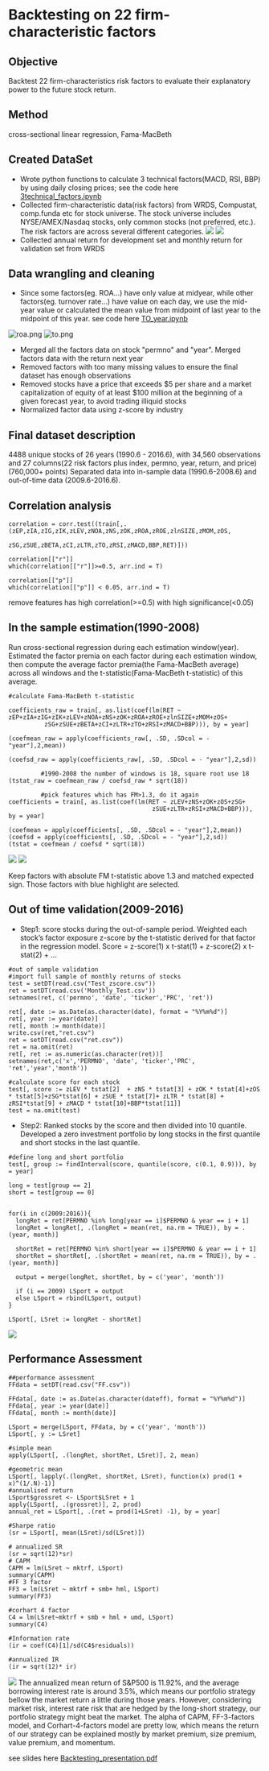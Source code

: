 # Backtesting on 22 firm-characteristic factors

## Objective
Backtest 22 firm-characteristics risk factors to evaluate their explanatory power to the future stock return.

## Method
cross-sectional linear regression, Fama-MacBeth

## Created DataSet
- Wrote python functions to calculate 3 technical factors(MACD, RSI, BBP) by using daily closing prices; see the code here [3technical_factors.ipynb](https://github.com/JingsiTheExplorer/Backtesting/blob/master/code/3technical_factors.ipynb)
- Collected firm-characteristic data(risk factors) from WRDS, Compustat, comp.funda etc for stock universe. The stock universe includes NYSE/AMEX/Nasdaq stocks, only common stocks (not preferred, etc.). The risk factors are across several different categories.
![](https://github.com/JingsiTheExplorer/Backtesting/blob/master/pictures/factors1.png)
![](https://github.com/JingsiTheExplorer/Backtesting/blob/master/pictures/factors2.png)
- Collected annual return for development set and monthly return for validation set from WRDS

## Data wrangling and cleaning
- Since some factors(eg. ROA...) have only value at midyear, while other factors(eg. turnover rate...) have value on each day, we use the mid-year value or calculated the mean value from midpoint of last year to the midpoint of this year. see code here [TO_year.ipynb](https://github.com/JingsiTheExplorer/Backtesting/blob/master/code/TO_year.ipynb)

![roa.png](https://github.com/JingsiTheExplorer/Backtesting/blob/master/pictures/roa.png) ![to.png](https://github.com/JingsiTheExplorer/Backtesting/blob/master/pictures/to.png)
- Merged all the factors data on stock "permno" and "year". Merged factors data with the return next year
- Removed factors with too many missing values to ensure the final dataset has enough observations
- Removed stocks have a price that exceeds $5 per share and a market capitalization of equity of at least $100 million at the beginning of a given forecast year, to avoid trading illiquid stocks
- Normalized factor data using z-score by industry

## Final dataset description
4488 unique stocks of 26 years (1990.6 - 2016.6),
with 34,560 observations and 27 columns(22 risk factors plus index, permno, year, return, and price) (760,000+ points)
Separated data into in-sample data (1990.6-2008.6) and out-of-time data (2009.6-2016.6).

## Correlation analysis
```
correlation = corr.test((train[,.(zEP,zIA,zIG,zIK,zLEV,zNOA,zNS,zOK,zROA,zROE,zlnSIZE,zMOM,zOS,
                                  zSG,zSUE,zBETA,zCI,zLTR,zTO,zRSI,zMACD,BBP,RET)]))

correlation[["r"]]
which(correlation[["r"]]>=0.5, arr.ind = T)

correlation[["p"]]
which(correlation[["p"]] < 0.05, arr.ind = T)
```
remove features has high correlation(>=0.5) with high significance(<0.05)

## In the sample estimation(1990-2008)
Run cross-sectional regression during each estimation window(year).
Estimated the factor premia on each factor during each estimation window, then compute the average factor premia(the Fama-MacBeth average) across all windows and the t-statistic(Fama-MacBeth t-statistic) of this average.

```
#calculate Fama-MacBeth t-statistic

coefficients_raw = train[, as.list(coef(lm(RET ~      zEP+zIA+zIG+zIK+zLEV+zNOA+zNS+zOK+zROA+zROE+zlnSIZE+zMOM+zOS+
          zSG+zSUE+zBETA+zCI+zLTR+zTO+zRSI+zMACD+BBP))), by = year]

(coefmean_raw = apply(coefficients_raw[, .SD, .SDcol = - "year"],2,mean))

(coefsd_raw = apply(coefficients_raw[, .SD, .SDcol = - "year"],2,sd))

         #1990-2008 the number of windows is 18, square root use 18
(tstat_raw = coefmean_raw / coefsd_raw * sqrt(18))

         #pick features which has FM>1.3, do it again
coefficients = train[, as.list(coef(lm(RET ~ zLEV+zNS+zOK+zOS+zSG+
                                        zSUE+zLTR+zRSI+zMACD+BBP))), by = year]

(coefmean = apply(coefficients[, .SD, .SDcol = - "year"],2,mean))
(coefsd = apply(coefficients[, .SD, .SDcol = - "year"],2,sd))
(tstat = coefmean / coefsd * sqrt(18))

```
![](https://github.com/JingsiTheExplorer/Backtesting/blob/master/pictures/insample1.png)
![](https://github.com/JingsiTheExplorer/Backtesting/blob/master/pictures/insample2.png)

Keep factors with absolute FM t-statistic above 1.3 and matched expected sign.
Those factors with blue highlight are selected.

## Out of time validation(2009-2016)
- Step1: score stocks during the out-of-sample period. Weighted each stock’s factor exposure z-score  by the t-statistic derived for that factor in the regression model.
Score = z-score(1) x t-stat(1) + z-score(2) x t-stat(2) + …
```
#out of sample validation
#import full sample of monthly returns of stocks
test = setDT(read.csv("Test_zscore.csv"))
ret = setDT(read.csv('Monthly_Test.csv'))
setnames(ret, c('permno', 'date', 'ticker','PRC', 'ret'))

ret[, date := as.Date(as.character(date), format = "%Y%m%d")]
ret[, year := year(date)]
ret[, month := month(date)]
write.csv(ret,"ret.csv")
ret = setDT(read.csv("ret.csv"))
ret = na.omit(ret)
ret[, ret := as.numeric(as.character(ret))]
setnames(ret,c('x','PERMNO', 'date', 'ticker','PRC', 'ret','year','month'))

#calculate score for each stock
test[, score := zLEV * tstat[2]  + zNS * tstat[3] + zOK * tstat[4]+zOS * tstat[5]+zSG*tstat[6] + zSUE * tstat[7]+ zLTR * tstat[8] + zRSI*tstat[9] + zMACD * tstat[10]+BBP*tstat[11]]
test = na.omit(test)
```

- Step2: Ranked stocks by the score and then divided into 10 quantile. Developed a zero investment portfolio by long stocks in the first quantile and short stocks in the last quantile.
```
#define long and short portfolio
test[, group := findInterval(score, quantile(score, c(0.1, 0.9))), by = year]

long = test[group == 2]
short = test[group == 0]


for(i in c(2009:2016)){
  longRet = ret[PERMNO %in% long[year == i]$PERMNO & year == i + 1]
  longRet = longRet[, .(longRet = mean(ret, na.rm = TRUE)), by = .(year, month)]

  shortRet = ret[PERMNO %in% short[year == i]$PERMNO & year == i + 1]
  shortRet = shortRet[, .(shortRet = mean(ret, na.rm = TRUE)), by = .(year, month)]

  output = merge(longRet, shortRet, by = c('year', 'month'))

  if (i == 2009) LSport = output
  else LSport = rbind(LSport, output)
}

LSport[, LSret := longRet - shortRet]

```
![](https://github.com/JingsiTheExplorer/Backtesting/blob/master/pictures/outsample.png)

## Performance Assessment
```
##performance assessment
FFdata = setDT(read.csv("FF.csv"))

FFdata[, date := as.Date(as.character(dateff), format = "%Y%m%d")]
FFdata[, year := year(date)]
FFdata[, month := month(date)]

LSport = merge(LSport, FFdata, by = c('year', 'month'))
LSport[, y := LSret]

#simple mean
apply(LSport[, .(longRet, shortRet, LSret)], 2, mean)

#geometric mean
LSport[, lapply(.(longRet, shortRet, LSret), function(x) prod(1 + x)^(1/.N)-1)]
#annualised return
LSport$grossret <- LSport$LSret + 1
apply(LSport[, .(grossret)], 2, prod)
annual_ret = LSport[, .(ret = prod(1+LSret) -1), by = year]

#Sharpe ratio
(sr = LSport[, mean(LSret)/sd(LSret)])

# annualized SR
(sr = sqrt(12)*sr)
# CAPM
CAPM = lm(LSret ~ mktrf, LSport)
summary(CAPM)
#FF 3 factor
FF3 = lm(LSret ~ mktrf + smb+ hml, LSport)
summary(FF3)

#corhart 4 factor
C4 = lm(LSret~mktrf + smb + hml + umd, LSport)
summary(C4)

#Information rate
(ir = coef(C4)[1]/sd(C4$residuals))

#annualized IR
(ir = sqrt(12)* ir)

```
![](https://github.com/JingsiTheExplorer/Backtesting/blob/master/pictures/performance.png)
The annualized mean return of S&P500 is 11.92%, and the average borrowing interest rate is around 3.5%, which means our portfolio strategy bellow the market return a little during those years. However, considering market risk, interest rate risk that are hedged by the long-short strategy, our portfolio strategy might beat the market.
The alpha of CAPM, FF-3-factors model, and Corhart-4-factors model are pretty low, which means the return of our strategy can be explained mostly by market premium, size premium, value premium, and momentum.

see slides here [Backtesting_presentation.pdf](https://github.com/JingsiTheExplorer/Backtesting/blob/master/Backtesting_presentation.pdf)
